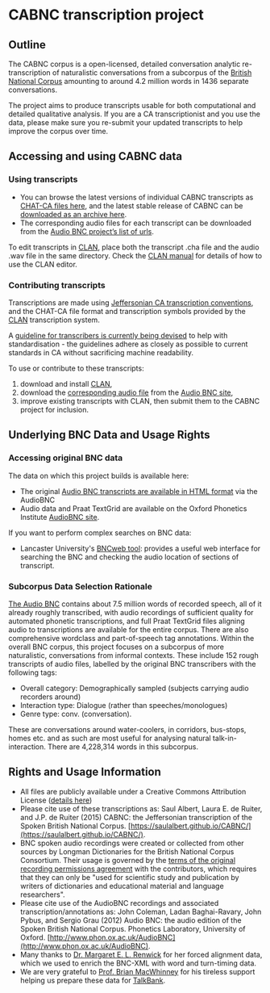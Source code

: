 # CABNC transcription project

## Outline

The CABNC corpus is a open-licensed, detailed conversation analytic
re-transcription of naturalistic conversations from a subcorpus of the [British
National Corpus](http://www.natcorp.ox.ac.uk/) amounting to around 4.2 million
words in 1436 separate conversations.

The project aims to produce transcripts usable for both computational and
detailed qualitative analysis. If you are a CA transcriptionist and you use the
data, please make sure you re-submit your updated transcripts to help improve
the corpus over time.

## Accessing and using CABNC data

### Using transcripts

* You can browse the latest versions of individual CABNC transcripts as [CHAT-CA files here](https://github.com/saulalbert/CABNC/tree/master/data/cabnc_chat), and the latest stable release of CABNC can be [downloaded as an archive here](https://github.com/saulalbert/CABNC/blob/master/packages/cabnc_subcorpus_chat.tar.gz?raw=true).
* The corresponding audio files for each transcript can be downloaded from the [Audio BNC project’s list of urls](http://bnc.phon.ox.ac.uk/filelist-wav.txt).

To edit transcripts in [CLAN](http://childes.psy.cmu.edu/clan/), place both the
transcript .cha file and the audio .wav file in the same directory. Check the
[CLAN manual](http://childes.psy.cmu.edu/manuals/CLAN.pdf) for details of how
to use the CLAN editor.

### Contributing transcripts

Transcriptions are made using [Jeffersonian CA transcription
conventions](http://homepages.lboro.ac.uk/~ssca1/notation.htm), and the CHAT-CA
file format and transcription symbols provided by the
[CLAN](http://childes.psy.cmu.edu/clan/) transcription system.

A [guideline for transcribers is currently being
devised](https://github.com/saulalbert/CABNC/wiki/CHAT-CA-lite) to help with
standardisation - the guidelines adhere as closely as possible to current
standards in CA without sacrificing machine readability.

To use or contribute to these transcripts:

1. download and install [CLAN](http://childes.psy.cmu.edu/clan/),
2. download the [corresponding audio file](http://bnc.phon.ox.ac.uk/filelist-wav.txt) from the [Audio BNC site](http://www.phon.ox.ac.uk/AudioBNC#Access),
3. improve existing transcripts with CLAN, then submit them to the CABNC project for inclusion.

## Underlying BNC Data and Usage Rights

### Accessing original BNC data

The data on which this project builds is available here:

* The original [Audio BNC transcripts are available in HTML format](http://bnc.phon.ox.ac.uk/transcripts-html/) via the AudioBNC 
* Audio data and Praat TextGrid are available on the Oxford Phonetics Institute [AudioBNC site](http://www.phon.ox.ac.uk/AudioBNC#Access).

If you want to perform complex searches on BNC data:

* Lancaster University's [BNCweb tool](http://bncweb.lancs.ac.uk/): provides a useful web interface for searching the BNC and checking the audio location of sections of transcript.

### Subcorpus Data Selection Rationale

[The Audio BNC](http://www.natcorp.ox.ac.uk/) contains about 7.5 million words of recorded speech, all of
it already roughly transcribed, with audio recordings of sufficient quality for
automated phonetic transcriptions, and full Praat TextGrid files aligning audio
to transcriptions are available for the entire corpus. There are also
comprehensive wordclass and part-of-speech tag annotations. Within the overall
BNC corpus, this project focuses on a subcorpus of more naturalistic,
conversations from informal contexts. These include 152 rough transcripts of
audio files, labelled by the original BNC transcribers with the following tags:

* Overall category: Demographically sampled (subjects carrying audio recorders around)
* Interaction type: Dialogue (rather than speeches/monologues)
* Genre type: conv. (conversation).

These are conversations around water-coolers, in corridors, bus-stops, homes
etc. and as such are most useful for analysing natural talk-in-interaction.
There are 4,228,314 words in this subcorpus. 

## Rights and Usage Information

* All files are publicly available under a Creative Commons Attribution License ([details here](http://creativecommons.org/licenses/by/3.0/))
* Please cite use of these transcriptions as: Saul Albert, Laura E. de Ruiter, and  J.P. de Ruiter (2015) CABNC: the Jeffersonian transcription of the Spoken British National Corpus. [https://saulalbert.github.io/CABNC/](https://saulalbert.github.io/CABNC/).
* BNC spoken audio recordings were created or collected from other sources by Longman Dictionaries for the British National Corpus Consortium. Their usage is governed by the [terms of the original recording permissions agreement](http://www.natcorp.ox.ac.uk/corpus/permletters.html#spoken1) with the contributors, which requires that they can only be "used for scientific study and publication by writers of dictionaries and educational material and language researchers". 
* Please cite use of the AudioBNC recordings and associated transcription/annotations as: John Coleman, Ladan Baghai-Ravary, John Pybus, and Sergio Grau (2012) Audio BNC: the audio edition of the Spoken British National Corpus. Phonetics Laboratory, University of Oxford. [http://www.phon.ox.ac.uk/AudioBNC](http://www.phon.ox.ac.uk/AudioBNC).
* Many thanks to [Dr. Margaret E. L. Renwick](http://linguistics.uga.edu/directory/people/margaret-e-l-renwick) for her forced alignment data, which we used to enrich the BNC-XML with word and turn-timing data.</li>
* We are very grateful to [Prof. Brian MacWhinney](https://www.cmu.edu/dietrich/psychology/people/core-training-faculty/macwhinney-brian.html) for his tireless support helping us prepare these data for [TalkBank](https://talkbank.org/access/CABank/CABNC.html).

